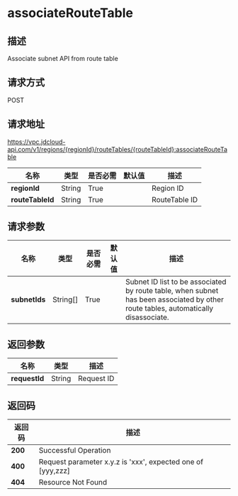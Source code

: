 # associateRouteTable


## 描述
Associate subnet API from route table

## 请求方式
POST

## 请求地址
https://vpc.jdcloud-api.com/v1/regions/{regionId}/routeTables/{routeTableId}:associateRouteTable

|名称|类型|是否必需|默认值|描述|
|---|---|---|---|---|
|**regionId**|String|True| |Region ID|
|**routeTableId**|String|True| |RouteTable ID|

## 请求参数
|名称|类型|是否必需|默认值|描述|
|---|---|---|---|---|
|**subnetIds**|String[]|True| |Subnet ID list to be associated by route table, when subnet has been associated by other route tables, automatically disassociate.|


## 返回参数
|名称|类型|描述|
|---|---|---|
|**requestId**|String|Request ID|


## 返回码
|返回码|描述|
|---|---|
|**200**|Successful Operation|
|**400**|Request parameter x.y.z is 'xxx', expected one of [yyy,zzz]|
|**404**|Resource Not Found|
